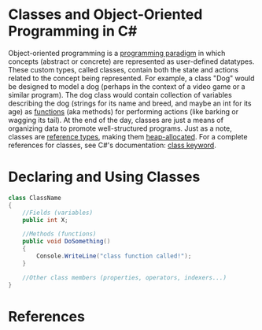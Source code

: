 # Classes and Object-Oriented Programming in C#
Object-oriented programming is a [programming paradigm](https://cs.lmu.edu/~ray/notes/paradigms/) in which concepts (abstract or concrete) are represented as user-defined
datatypes. These custom types, called classes, contain both the state and actions related to the concept being represented. For example, a class "Dog" would be designed 
to model a dog (perhaps in the context of a video game or a similar program). The dog class would contain collection of variables describing the dog (strings for its
name and breed, and maybe an int for its age) as [functions](https://docs.microsoft.com/en-us/dotnet/csharp/programming-guide/classes-and-structs/methods) (aka methods) for performing actions (like barking or wagging its tail). At the end of the day, classes are just a means of organizing data to promote well-structured programs. Just as a note, 
classes are [reference types](https://docs.microsoft.com/en-us/dotnet/csharp/language-reference/keywords/reference-types), making them [heap-allocated](https://www.c-sharpcorner.com/article/C-Sharp-heaping-vs-stacking-in-net-part-i/). For a complete references for classes, see C#'s documentation: [class keyword](https://docs.microsoft.com/en-us/dotnet/csharp/language-reference/keywords/class).

# Declaring and Using Classes

```C#
class ClassName
{
    //Fields (variables)
    public int X;

    //Methods (functions)
    public void DoSomething()
    {
        Console.WriteLine("class function called!");
    }

    //Other class members (properties, operators, indexers...)
}
```

# References
